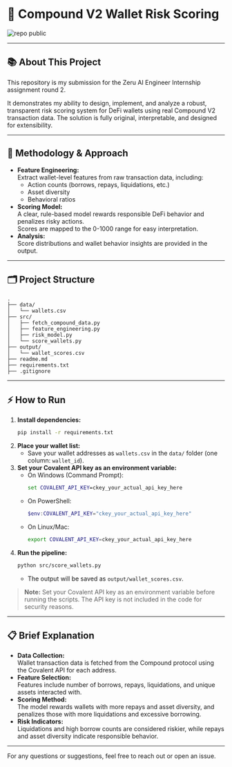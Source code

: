 # 🏦 Compound V2 Wallet Risk Scoring

![repo public](https://img.shields.io/badge/repo-public-brightgreen)

---

## 📚 About This Project

This repository is my submission for the Zeru AI Engineer Internship assignment round 2.

It demonstrates my ability to design, implement, and analyze a robust, transparent risk scoring system for DeFi wallets using real Compound V2 transaction data. The solution is fully original, interpretable, and designed for extensibility.

---

## 🧠 Methodology & Approach

- **Feature Engineering:**  
  Extract wallet-level features from raw transaction data, including:  
    - Action counts (borrows, repays, liquidations, etc.)  
    - Asset diversity  
    - Behavioral ratios  
- **Scoring Model:**  
  A clear, rule-based model rewards responsible DeFi behavior and penalizes risky actions.  
  Scores are mapped to the 0-1000 range for easy interpretation.
- **Analysis:**  
  Score distributions and wallet behavior insights are provided in the output.

---

## 🗂️ Project Structure

```
.
├── data/
│   └── wallets.csv
├── src/
│   ├── fetch_compound_data.py
│   ├── feature_engineering.py
│   ├── risk_model.py
│   └── score_wallets.py
├── output/
│   └── wallet_scores.csv
├── readme.md
├── requirements.txt
├── .gitignore
```

---

## ⚡ How to Run

1. **Install dependencies:**
   ```bash
   pip install -r requirements.txt
   ```
2. **Place your wallet list:**
   - Save your wallet addresses as `wallets.csv` in the `data/` folder (one column: `wallet_id`).
3. **Set your Covalent API key as an environment variable:**
   - On Windows (Command Prompt):
     ```cmd
     set COVALENT_API_KEY=ckey_your_actual_api_key_here
     ```
   - On PowerShell:
     ```powershell
     $env:COVALENT_API_KEY="ckey_your_actual_api_key_here"
     ```
   - On Linux/Mac:
     ```bash
     export COVALENT_API_KEY=ckey_your_actual_api_key_here
     ```
4. **Run the pipeline:**
   ```bash
   python src/score_wallets.py
   ```
   - The output will be saved as `output/wallet_scores.csv`.

> **Note:** Set your Covalent API key as an environment variable before running the scripts. The API key is not included in the code for security reasons.

---

## 📋 Brief Explanation

- **Data Collection:**  
  Wallet transaction data is fetched from the Compound protocol using the Covalent API for each address.
- **Feature Selection:**  
  Features include number of borrows, repays, liquidations, and unique assets interacted with.
- **Scoring Method:**  
  The model rewards wallets with more repays and asset diversity, and penalizes those with more liquidations and excessive borrowing.
- **Risk Indicators:**  
  Liquidations and high borrow counts are considered riskier, while repays and asset diversity indicate responsible behavior.

---

For any questions or suggestions, feel free to reach out or open an issue. 